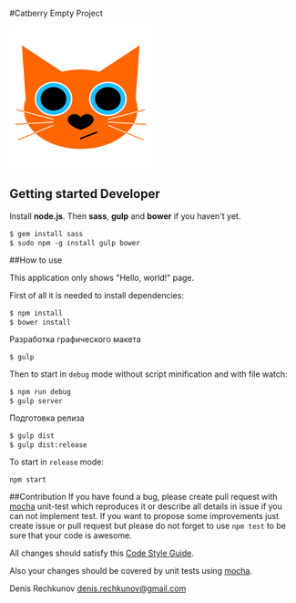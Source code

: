 #Catberry Empty Project

![Catberry](https://raw.githubusercontent.com/catberry/catberry/master/docs/images/logo.png)

## Getting started Developer

Install **node.js**. Then **sass**, **gulp** and **bower** if you haven't yet.

```
$ gem install sass
$ sudo npm -g install gulp bower
```

##How to use

This application only shows "Hello, world!" page.

First of all it is needed to install dependencies:

```
$ npm install
$ bower install
```

Разработка графического макета

```
$ gulp
```

Then to start in `debug` mode without script minification and with file watch:

```
$ npm run debug
$ gulp server
```

Подготовка релиза

```
$ gulp dist
$ gulp dist:release
```

To start in `release` mode:

```
npm start
```

##Contribution
If you have found a bug, please create pull request with [mocha](https://www.npmjs.org/package/mocha) 
unit-test which reproduces it or describe all details in issue if you can not 
implement test. If you want to propose some improvements just create issue or 
pull request but please do not forget to use `npm test` to be sure that your 
code is awesome.

All changes should satisfy this [Code Style Guide](https://github.com/catberry/catberry/blob/master/docs/code-style-guide.md).

Also your changes should be covered by unit tests using [mocha](https://www.npmjs.org/package/mocha).

Denis Rechkunov <denis.rechkunov@gmail.com>